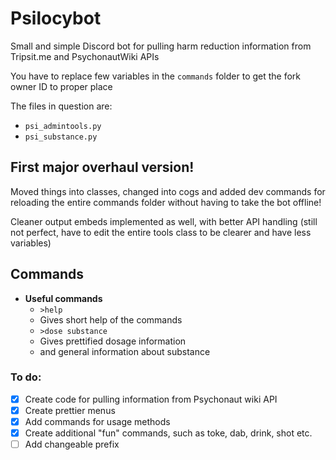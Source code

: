 # Psilocybot
Small and simple Discord bot for pulling harm reduction information from Tripsit.me and PsychonautWiki APIs

You have to replace few variables in the `commands` folder to get the fork owner ID to proper place

The files in question are:
* `psi_admintools.py`
* `psi_substance.py`

## First major overhaul version!
Moved things into classes, changed into cogs and added dev commands for reloading the entire commands folder without having to take the bot offline!

Cleaner output embeds implemented as well, with better API handling (still not perfect, have to edit the entire tools class to be clearer and have less variables)


## Commands
* **Useful commands**
  * `>help`
  * Gives short help of the commands
  * `>dose substance`
  * Gives prettified dosage information
  * and general information about substance

### To do:
- [x] Create code for pulling information from Psychonaut wiki API
- [x] Create prettier menus
- [x] Add commands for usage methods
- [x] Create additional "fun" commands, such as toke, dab, drink, shot etc.
- [ ] Add changeable prefix
